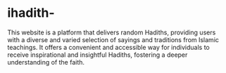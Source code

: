 # ihadith-
This  website is a platform that delivers random Hadiths, providing users with a diverse and varied selection of sayings and traditions from Islamic teachings. It offers a convenient and accessible way for individuals to receive inspirational and insightful Hadiths, fostering a deeper understanding of the faith.
